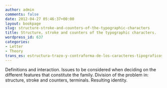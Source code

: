 ```yaml
---
author: admin
comments: false
date: 2012-04-27 05:46:37+00:00
layout: bookpage
slug: structure-stroke-and-counters-of-the-typographic-characters
title: Structure, stroke and counters of the typographic characters.
wordpress_id: 637
categories:
- Letter
- Theory
trans_es: estructura-trazo-y-contraforma-de-los-caracteres-tipograficos
---
```


Definitions and interaction. Issues to be considered when deciding on the different features that constitute the family. Division of the problem in: structure, stroke and counters, terminals. Resulting identity.
